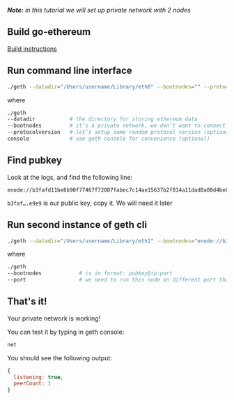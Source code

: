 _**Note:** in this tutorial we will set up private network with 2 nodes_

## Build go-ethereum

[Build instructions](https://github.com/ethereum/go-ethereum/wiki/Building-Ethereum)

## Run command line interface

```bash
./geth --datadir="/Users/username/Library/eth0" --bootnodes="" --protocolversion="101" console
```

where

``` bash
./geth
--datadir           # the directory for storing ethereum data
--bootnodes         # it’s a private network, we don’t want to connect to any of bootnodes
--protocolversion   # let’s setup some random protocol version (optional)
console             # use geth console for convenience (optional)
```

## Find pubkey

Look at the logs, and find the following line:

```
enode://b3fafd11be8b90f77467f72087fabec7c14ae15637b2f014a11dad8a80d4be8e0d41283db7be340c181c014f2c05d5cf94b0f0743ea5e52666557c4d06f4e9e9@[::]:30303
```

`b3faf….e9e9` is our public key, copy it. We will need it later

## Run second instance of geth cli

```bash
./geth --datadir="/Users/username/Library/eth1" --bootnodes="enode://b3fafd11be8b90f77467f72087fabec7c14ae15637b2f014a11dad8a80d4be8e0d41283db7be340c181c014f2c05d5cf94b0f0743ea5e52666557c4d06f4e9e9@127.0.0.1:30303" --port="30302" --protocolversion="101" console
```

where

```bash
./geth
--bootnodes            # is in format: pubkey@ip:port
--port                 # we need to run this node on different port than previous one
```

## That's it!

Your private network is working!

You can test it by typing in geth console:

```javascript
net
```

You should see the following output:

```javascript
{
  listening: true,
  peerCount: 1
}
```
